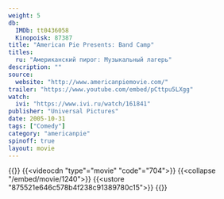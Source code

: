 ```yaml
---
weight: 5
db:
  IMDb: tt0436058
  Kinopoisk: 87387
title: "American Pie Presents: Band Camp"
titles: 
  ru: "Американский пирог: Музыкальный лагерь"
description: ""
source: 
  website: "http://www.americanpiemovie.com/"
trailer: "https://www.youtube.com/embed/pCttpu5LXgg"
watch:
  ivi: "https://www.ivi.ru/watch/161841"
publisher: "Universal Pictures"
date: 2005-10-31
tags: ["Comedy"]
category: "americanpie"
spinoff: true
layout: movie
---
```

{{<players>}}
    {{<videocdn "type"="movie" "code"="704">}}
    {{<collapse "/embed/movie/1240">}}
    {{<ustore "875521e646c578b4f238c91389780c15">}}
{{</players>}}
